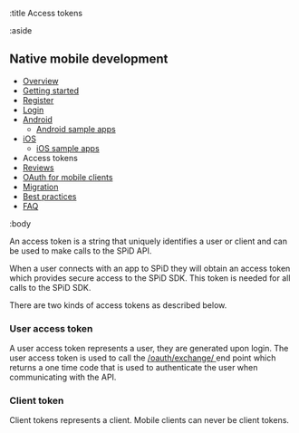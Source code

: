 :title Access tokens

:aside

## Native mobile development

- [Overview](/mobile/overview/)
- [Getting started](/mobile/mobile-development/)
- [Register](/mobile/register/)
- [Login](/mobile/login/)
- [Android](/sdks/android/)
    - [Android sample apps](/sdks/android/sample-apps/)
- [iOS](/sdks/ios/)
    - [iOS sample apps](/sdks/ios/sample-apps/)
- Access tokens
- [Reviews](/mobile/reviews/)
- [OAuth for mobile clients](/mobile/oauth-authentication-on-mobile-devices/)
- [Migration](/mobile/migration/)
- [Best practices](/mobile/best-practices/)
- [FAQ](/mobile/faq/)

:body

An access token is a string that uniquely identifies a user or client and can be used to make calls to the SPiD API.

When a user connects with an app to SPiD they will obtain an access token which provides secure access to the SPiD SDK. This token is needed for all calls to the SPiD SDK.

There are two kinds of access tokens as described below.

### User access token

A user access token represents a user, they are generated upon login. The user access token is used to call the [/oauth/exchange/ ](/endpoints/POST/oauth/exchange/) end point which returns a one time code that is used to authenticate the user when communicating with the API.

### Client token

Client tokens represents a client. Mobile clients can never be client tokens.
